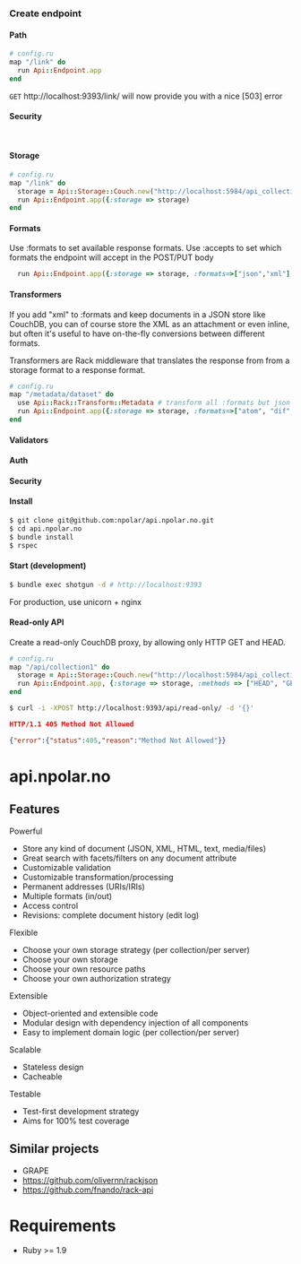 ### Create endpoint
#### Path
``` ruby
# config.ru
map "/link" do
  run Api::Endpoint.app
end
```
`GET` http://localhost:9393/link/ will now provide you with a nice [503] error

#### Security
``` ruby
  
```

#### Storage
``` ruby
# config.ru
map "/link" do
  storage = Api::Storage::Couch.new("http://localhost:5984/api_collection1")
  run Api::Endpoint.app({:storage => storage)
end
```


#### Formats

Use :formats to set available response formats.
Use :accepts to set which formats the endpoint will accept in the POST/PUT body

``` ruby
  run Api::Endpoint.app({:storage => storage, :formats=>["json","xml"], :accepts => ["json", "xml"]})
```

#### Transformers

If you add "xml" to :formats and keep documents in a JSON store like CouchDB,
you can of course store the XML as an attachment or even inline, but often it's
useful to have on-the-fly conversions between different formats.

Transformers are Rack middleware that translates the response from from a storage format
to a response format.

``` ruby
# config.ru
map "/metadata/dataset" do
  use Api::Rack::Transform::Metadata # transform all :formats but json
  run Api::Endpoint.app({:storage => storage, :formats=>["atom", "dif", "iso", "json", "xml"]})
end
```
#### Validators


#### Auth

#### Security

#### Install

``` sh
$ git clone git@github.com:npolar/api.npolar.no.git
$ cd api.npolar.no
$ bundle install
$ rspec
```

#### Start (development)
``` sh
$ bundle exec shotgun -d # http://localhost:9393
```
For production, use unicorn + nginx

#### Read-only API

Create a read-only CouchDB proxy, by allowing only HTTP GET and HEAD. 
``` ruby
# config.ru
map "/api/collection1" do
  storage = Api::Storage::Couch.new("http://localhost:5984/api_collection1")
  run Api::Endpoint.app, {:storage => storage, :methods => ["HEAD", "GET"], :formats => ["json"]} 
end
```

``` sh
$ curl -i -XPOST http://localhost:9393/api/read-only/ -d '{}'
```

``` json
HTTP/1.1 405 Method Not Allowed

{"error":{"status":405,"reason":"Method Not Allowed"}}
```



# api.npolar.no

## Features

Powerful
* Store any kind of document (JSON, XML, HTML, text, media/files)
* Great search with facets/filters on any document attribute
* Customizable validation
* Customizable transformation/processing
* Permanent addresses (URIs/IRIs)
* Multiple formats (in/out)
* Access control
* Revisions: complete document history (edit log)

Flexible
* Choose your own storage strategy (per collection/per server)
* Choose your own storage 
* Choose your own resource paths
* Choose your own authorization strategy

Extensible
* Object-oriented and extensible code
* Modular design with dependency injection of all components
* Easy to implement domain logic (per collection/per server)

Scalable
* Stateless design
* Cacheable

Testable
* Test-first development strategy
* Aims for 100% test coverage



## Similar projects
* GRAPE
* https://github.com/olivernn/rackjson
* https://github.com/fnando/rack-api

# Requirements
* Ruby >= 1.9
